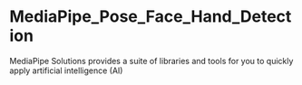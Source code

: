 # MediaPipe_Pose_Face_Hand_Detection
MediaPipe Solutions provides a suite of libraries and tools for you to quickly apply artificial intelligence (AI)
